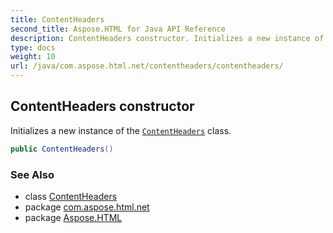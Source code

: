 ```yaml
---
title: ContentHeaders
second_title: Aspose.HTML for Java API Reference
description: ContentHeaders constructor. Initializes a new instance of the ContentHeaders class
type: docs
weight: 10
url: /java/com.aspose.html.net/contentheaders/contentheaders/
---
```

## ContentHeaders constructor

Initializes a new instance of the [`ContentHeaders`](../) class.

```java
public ContentHeaders()
```

### See Also

* class [ContentHeaders](../)
* package [com.aspose.html.net](../../../com.aspose.html.net/)
* package [Aspose.HTML](../../../)

